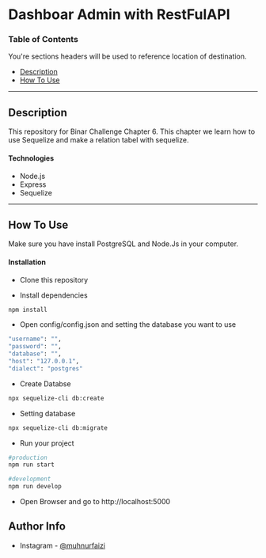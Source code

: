 ﻿# Dashboar Admin with RestFulAPI

### Table of Contents

You're sections headers will be used to reference location of destination.

- [Description](#description)
- [How To Use](#how-to-use)

---

## Description

This repository for Binar Challenge Chapter 6. This chapter we learn how to use Sequelize and make a relation tabel with sequelize.

#### Technologies

- Node.js
- Express
- Sequelize 

---

## How To Use
Make sure you have install PostgreSQL and Node.Js in your computer.

#### Installation
- Clone this repository

- Install dependencies

```sh
npm install
```

- Open config/config.json and setting the database you want to use

```sh
"username": "",
"password": "",
"database": "",
"host": "127.0.0.1",
"dialect": "postgres"
```
- Create Databse

```sh
npx sequelize-cli db:create

```
- Setting database
```sh
npx sequelize-cli db:migrate

```
- Run your project

```sh
#production
npm run start

#development
npm run develop
```

- Open Browser and go to http://localhost:5000






## Author Info

- Instagram - [@muhnurfaizi](https://www.instagram.com/muhnurfaizi/)
